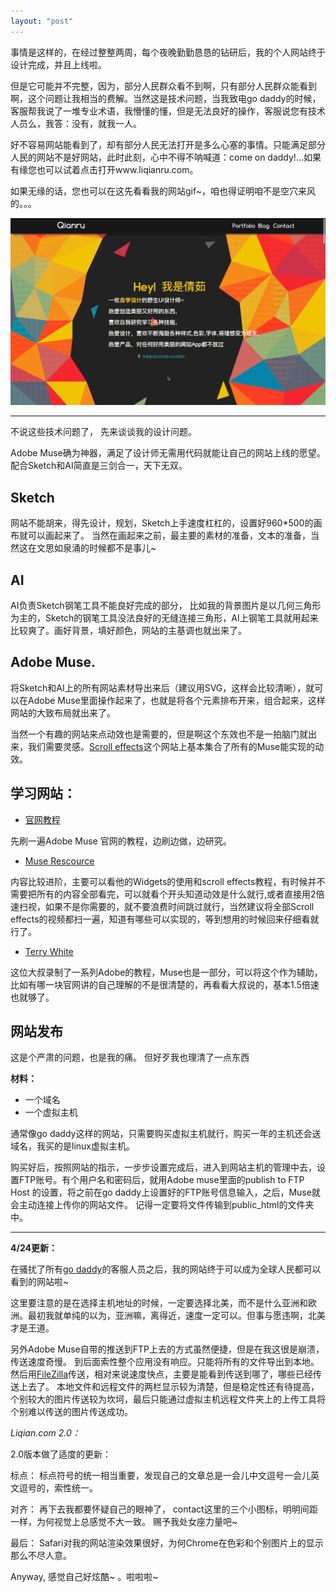 ```yaml
---
layout: "post"
---
```


事情是这样的，在经过整整两周，每个夜晚勤勤恳恳的钻研后，我的个人网站终于设计完成，并且上线啦。

但是它可能并不完整，因为，部分人民群众看不到啊，只有部分人民群众能看到啊，这个问题让我相当的费解。当然这是技术问题，当我致电go daddy的时候，客服帮我说了一堆专业术语，我懵懂的懂，但是无法良好的操作，客服说您有技术人员么，我答：没有，就我一人。 

好不容易网站能看到了，却有部分人民无法打开是多么心塞的事情。只能满足部分人民的网站不是好网站，此时此刻，心中不得不呐喊道：come on daddy!...如果有缘您也可以试着点击打开www.liqianru.com。

如果无缘的话，您也可以在这先看看我的网站gif~，咱也得证明咱不是空穴来风的。。。

![](/content/images/liqianru/liqianru.gif)

******

不说这些技术问题了， 先来谈谈我的设计问题。

Adobe Muse确为神器，满足了设计师无需用代码就能让自己的网站上线的愿望。 配合Sketch和AI简直是三剑合一，天下无双。 


## Sketch 

网站不能胡来，得先设计，规划，Sketch上手速度杠杠的，设置好960*500的画布就可以画起来了。 
当然在画起来之前，最主要的素材的准备，文本的准备，当然这在文思如泉涌的时候都不是事儿~ 

## AI
AI负责Sketch钢笔工具不能良好完成的部分， 比如我的背景图片是以几何三角形为主的，Sketch的钢笔工具没法良好的无缝连接三角形，AI上钢笔工具就用起来比较爽了。画好背景，填好颜色，网站的主基调也就出来了。 


## Adobe Muse.

将Sketch和AI上的所有网站素材导出来后（建议用SVG，这样会比较清晰），就可以在Adobe Muse里面操作起来了，也就是将各个元素排布开来，组合起来，这样网站的大致布局就出来了。 

当然一个有趣的网站来点动效也是需要的，但是啊这个东效也不是一拍脑门就出来，我们需要灵感。[Scroll effects](http://www.scrolleffects.com)这个网站上基本集合了所有的Muse能实现的动效。 



## 学习网站： 

* [官网教程](https://helpx.adobe.com/muse/how-to/what-is-muse.html?set=muse--get-started--overview)

先刷一遍Adobe Muse 官网的教程，边刷边做，边研究。 

* [Muse Rescource](http://www.museresources.com)

内容比较进阶，主要可以看他的Widgets的使用和scroll effects教程，有时候并不需要把所有的内容全部看完，可以就看个开头知道动效是什么就行,或者直接用2倍速扫视，如果不是你需要的，就不要浪费时间跳过就行，当然建议将全部Scroll effects的视频都扫一遍，知道有哪些可以实现的，等到想用的时候回来仔细看就行了。

* [Terry White](https://www.youtube.com/playlist?list=PL98877FC600ECA295)

这位大叔录制了一系列Adobe的教程，Muse也是一部分，可以将这个作为辅助，比如有哪一块官网讲的自己理解的不是很清楚的，再看看大叔说的，基本1.5倍速也就够了。

## 网站发布

这是个严肃的问题，也是我的痛。 但好歹我也理清了一点东西

**材料：**

* 一个域名
* 一个虚拟主机

通常像go daddy这样的网站，只需要购买虚拟主机就行，购买一年的主机还会送域名，我买的是linux虚拟主机。 

购买好后，按照网站的指示，一步步设置完成后，进入到网站主机的管理中去，设置FTP账号。有个用户名和密码后，就用Adobe muse里面的publish to FTP Host 的设置，将之前在go daddy上设置好的FTP账号信息输入，之后，Muse就会主动连接上传你的网站文件。 记得一定要将文件传输到public_html的文件夹中。 

**********

**4/24更新：** 

在骚扰了所有[go daddy](https://sg.godaddy.com/zh/offers/default.aspx?tmskey=1dom_23&isc=bsfndom4&cvosrc=ppc.baidu&currencytype=CNY&ef_id=VhpBSgAABWoFCAj4:20160424073322:s)的客服人员之后，我的网站终于可以成为全球人民都可以看到的网站啦~ 

这里要注意的是在选择主机地址的时候，一定要选择北美，而不是什么亚洲和欧洲。最初我就单纯的以为，亚洲嘛，离得近，速度一定可以。但事与愿违啊，北美才是王道。 

另外Adobe Muse自带的推送到FTP上去的方式虽然便捷，但是在我这很是崩溃，传送速度奇慢。 到后面索性整个应用没有响应。只能将所有的文件导出到本地。然后用[FileZilla](http://www.filezilla.cn)传送，相对来说速度快点，主要是能看到传送到哪了，哪些已经传送上去了。 本地文件和远程文件的两栏显示较为清楚，但是稳定性还有待提高，个别较大的图片传送较为坎坷，最后只能通过虚拟主机远程文件夹上的上传工具将个别难以传送的图片传送成功。 


*Liqian.com 2.0：*

2.0版本做了适度的更新： 

标点： 标点符号的统一相当重要，发现自己的文章总是一会儿中文逗号一会儿英文逗号的，索性统一。 

对齐： 再下去我都要怀疑自己的眼神了， contact这里的三个小图标，明明间距一样，为何视觉上总感觉不大一致。 赐予我处女座力量吧~ 

最后： Safari对我的网站渲染效果很好，为何Chrome在色彩和个别图片上的显示那么不尽人意。 

Anyway, 感觉自己好炫酷~ 。啦啦啦~



